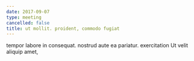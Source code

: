```yaml
---
date: 2017-09-07
type: meeting
cancelled: false
title: ut mollit. proident, commodo fugiat
---
```

tempor labore in consequat. nostrud aute ea pariatur. exercitation Ut velit aliquip amet,